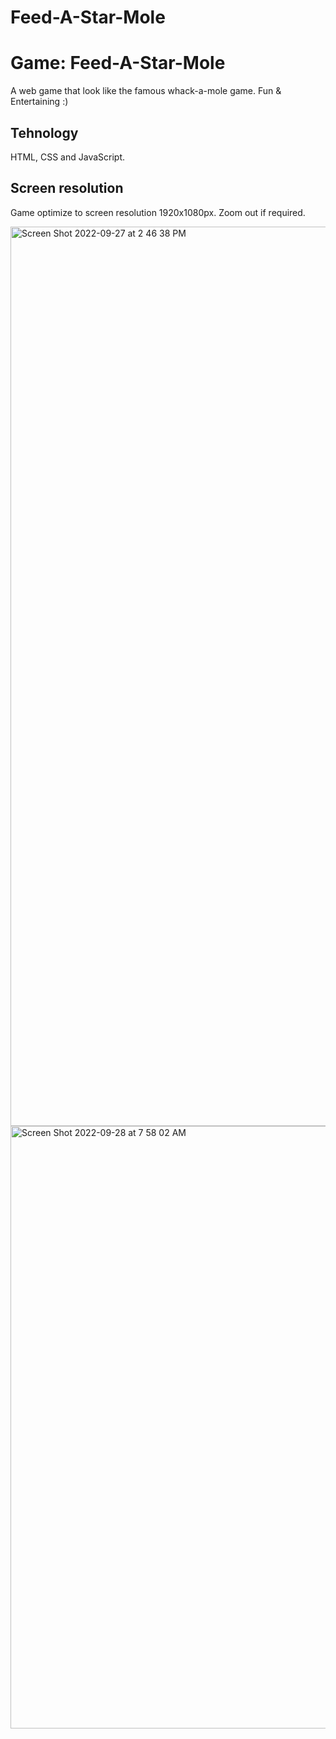 # Feed-A-Star-Mole


# Game: Feed-A-Star-Mole

A web game that look like the famous whack-a-mole game. Fun &amp; Entertaining :)

## Tehnology

HTML, CSS and JavaScript.

## Screen resolution

Game optimize to screen resolution 1920x1080px. Zoom out if required.

<img width="1439" alt="Screen Shot 2022-09-27 at 2 46 38 PM" src="https://user-images.githubusercontent.com/94970266/192684505-67cf4e54-43d5-419a-a7c0-ee1849d95288.png">

<img width="964" alt="Screen Shot 2022-09-28 at 7 58 02 AM" src="https://user-images.githubusercontent.com/94970266/192684479-8be99de9-d983-4796-9639-f2d059f2ff05.png">

